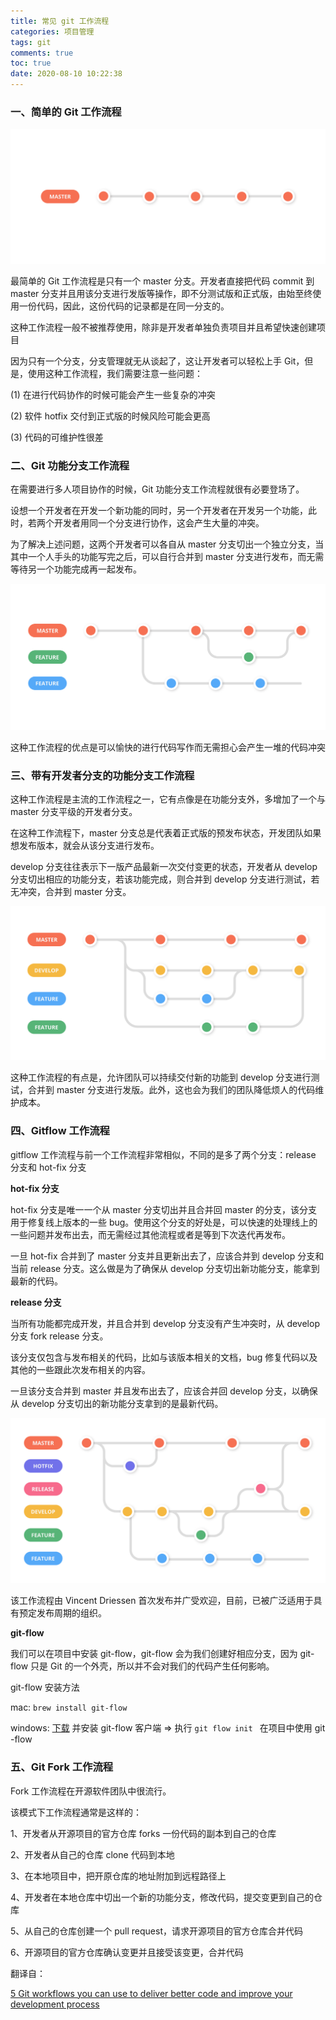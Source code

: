 ```yaml
---
title: 常见 git 工作流程
categories: 项目管理
tags: git
comments: true
toc: true
date: 2020-08-10 10:22:38
---
```

### 一、简单的 Git 工作流程

![简单的 Git 工作流程图](https://raw.githubusercontent.com/Canace22/Assets/main/images/Basic-git-workflow.png)

最简单的 Git 工作流程是只有一个 master 分支。开发者直接把代码 commit 到 master 分支并且用该分支进行发版等操作，即不分测试版和正式版，由始至终使用一份代码，因此，这份代码的记录都是在同一分支的。

这种工作流程一般不被推荐使用，除非是开发者单独负责项目并且希望快速创建项目

因为只有一个分支，分支管理就无从谈起了，这让开发者可以轻松上手 Git，但是，使用这种工作流程，我们需要注意一些问题：

(1) 在进行代码协作的时候可能会产生一些复杂的冲突

(2) 软件 hotfix 交付到正式版的时候风险可能会更高

(3) 代码的可维护性很差

### 二、Git 功能分支工作流程

在需要进行多人项目协作的时候，Git 功能分支工作流程就很有必要登场了。

设想一个开发者在开发一个新功能的同时，另一个开发者在开发另一个功能，此时，若两个开发者用同一个分支进行协作，这会产生大量的冲突。

为了解决上述问题，这两个开发者可以各自从 master 分支切出一个独立分支，当其中一个人手头的功能写完之后，可以自行合并到 master 分支进行发布，而无需等待另一个功能完成再一起发布。

![Git 功能分支工作流程图](https://raw.githubusercontent.com/Canace22/Assets/main/images/Feature-Branch-git-workflow.png)

这种工作流程的优点是可以愉快的进行代码写作而无需担心会产生一堆的代码冲突

### 三、带有开发者分支的功能分支工作流程

这种工作流程是主流的工作流程之一，它有点像是在功能分支外，多增加了一个与 master 分支平级的开发者分支。

在这种工作流程下，master 分支总是代表着正式版的预发布状态，开发团队如果想发布版本，就会从该分支进行发布。

develop 分支往往表示下一版产品最新一次交付变更的状态，开发者从 develop 分支切出相应的功能分支，若该功能完成，则合并到 develop 分支进行测试，若无冲突，合并到 master 分支。

![有开发者分支的功能分支工作流程图](https://raw.githubusercontent.com/Canace22/Assets/main/images/feature-branch-with-develop-git-workflow.png)

这种工作流程的有点是，允许团队可以持续交付新的功能到 develop 分支进行测试，合并到 master 分支进行发版。此外，这也会为我们的团队降低烦人的代码维护成本。

### 四、Gitflow 工作流程

gitflow 工作流程与前一个工作流程非常相似，不同的是多了两个分支：release 分支和 hot-fix 分支

**hot-fix 分支**

hot-fix 分支是唯一一个从 master 分支切出并且合并回 master 的分支，该分支用于修复线上版本的一些 bug。使用这个分支的好处是，可以快速的处理线上的一些问题并发布出去，而无需经过其他流程或者是等到下次迭代再发布。

一旦 hot-fix 合并到了 master 分支并且更新出去了，应该合并到 develop 分支和当前 release 分支。这么做是为了确保从 develop 分支切出新功能分支，能拿到最新的代码。

**release 分支**

当所有功能都完成开发，并且合并到 develop 分支没有产生冲突时，从 develop 分支 fork release 分支。

该分支仅包含与发布相关的代码，比如与该版本相关的文档，bug 修复代码以及其他的一些跟此次发布相关的内容。

一旦该分支合并到 master 并且发布出去了，应该合并回 develop 分支，以确保从 develop 分支切出的新功能分支拿到的是最新代码。

![Gitflow 工作流程图](https://raw.githubusercontent.com/Canace22/Assets/main/images/GitFlow-git-workflow.png)

该工作流程由 Vincent Driessen 首次发布并广受欢迎，目前，已被广泛适用于具有预定发布周期的组织。

**git-flow**

我们可以在项目中安装 git-flow，git-flow 会为我们创建好相应分支，因为 git-flow 只是 Git 的一个外壳，所以并不会对我们的代码产生任何影响。

git-flow 安装方法

mac: `brew install git-flow`

windows: [下载](https://git-scm.com/download/win) 并安装 git-flow 客户端 => 执行 `git flow init ` 在项目中使用 git -flow

### 五、Git Fork 工作流程

Fork 工作流程在开源软件团队中很流行。

该模式下工作流程通常是这样的：

1、开发者从开源项目的官方仓库 forks 一份代码的副本到自己的仓库

2、开发者从自己的仓库 clone 代码到本地

3、在本地项目中，把开原仓库的地址附加到远程路径上

4、开发者在本地仓库中切出一个新的功能分支，修改代码，提交变更到自己的仓库

5、从自己的仓库创建一个 pull  request，请求开源项目的官方仓库合并代码

6、开源项目的官方仓库确认变更并且接受该变更，合并代码

翻译自：

[5 Git workflows you can use to deliver better code and improve your development process](https://zepel.io/blog/5-git-workflows-to-improve-development/)